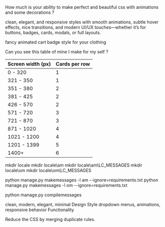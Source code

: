 How much is your ability to make perfect and beautiful css with animations and some decorations ?

clean, elegant, and responsive styles with smooth animations, subtle hover effects, nice transitions, and modern UI/UX touches—whether it’s for buttons, badges, cards, modals, or full layouts.

 fancy animated cart badge style for your clothing 

Can you see this table of mine I make for my self ?

| Screen width (px) | Cards per row |
| ----------------- | ------------- |
| 0 - 320           | 1             | 
| 321 - 350         | 1             |
| 351 - 380         | 2             |
| 381 - 425         | 2             |
| 426 - 570         | 2             |
| 571 - 720         | 3             |
| 721 - 870         | 3             |
| 871 - 1020        | 4             |
| 1021 - 1200       | 4             |
| 1201 - 1399       | 5             |
| 1400+             | 6             |

mkdir locale
mkdir locale\am
mkdir locale\am\LC_MESSAGES
mkdir locale\om
mkdir locale\om\LC_MESSAGES

python manage.py makemessages -l am --ignore=requirements.txt
python manage.py makemessages -l om --ignore=requirements.txt

python manage.py compilemessages

clean, modern, elegant, minimal Design Style 
dropdown menus, animations, responsive behavior Functionality

Reduce the CSS by merging duplicate rules.
